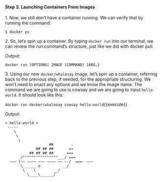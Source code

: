 #### Step 3. Launching Containers From Images  
1\. Now, we still don’t have a container running. We can verify that by running the command:

```
$ docker ps
```

2\. So, let’s spin up a container. By typing `docker run` into our terminal, we can review the run command’s structure, just like we did with docker pull.

Output:
```
docker run [OPTIONS] IMAGE [COMMAND] [ARG…]
```


3\. Using our new ```docker/whalesay``` image, let’s spin up a container, referring back to the previous step, if needed, for the appropriate structuring. We won’t need to enact any options and we know the image name. The command we are going to use is cowsay and we are going to input ```hello-world```. It should look like this:

`docker run docker/whalesay cowsay hello-world`{{execute}}

Output:
```
< hello-world >
 ----- 
    \
     \
      \     
                    ##        .            
              ## ## ##       ==            
           ## ## ## ##      ===            
       /""""""""""""""""___/ ===        
  ~~~ {~~ ~~~~ ~~~ ~~~~ ~~ ~ /  ===- ~~~   
       \______ o          __/            
        \    \        __/             
          \____\______/   
```
